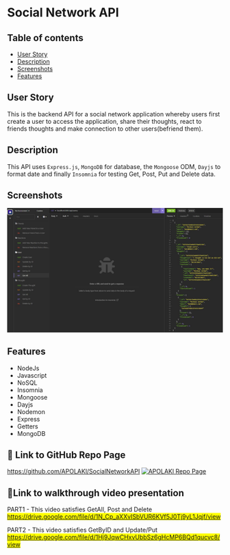 # Social Network API

## Table of contents
* [User Story](#user-story)
* [Description](#description)
* [Screenshots](#screenshots)
* [Features](#features)


## User Story

This is the backend API for a social network application whereby users first create a user to access the application, share their thoughts, react to friends thoughts and make connection to other users(befriend them).

## Description

This API uses `Express.js`, `MongoDB` for database, the `Mongoose` ODM, `Dayjs` to format date and finally `Insomnia` for testing Get, Post, Put and Delete data.


## Screenshots

![Insomnia Screenshot](https://github.com/APOLAKl/SocialNetworkAPI/blob/main/Assets/InsomniaSocialMediaAPI.jpg)


## Features
* NodeJs
* Javascript
* NoSQL
* Insomnia
* Mongoose
* Dayjs
* Nodemon
* Express
* Getters
* MongoDB


## 🔗 Link to GitHub Repo Page
https://github.com/APOLAKl/SocialNetworkAPI   [![APOLAKl Repo Page](https://img.shields.io/github/stars/APOLAKl/SocialNetworkAPI?style=social)](https://github.com/APOLAKl/SocialNetworkAPI)

## 🔗Link to walkthrough video presentation

PART1 - This video satisfies GetAll, Post and Delete
<mark>https://drive.google.com/file/d/1N_Cp_aXXvISbVUR6KVf5J0Tj9yL1Jqjf/view</mark>

PART2 - This video satisfies GetByID and Update/Put
<mark>https://drive.google.com/file/d/1Hj9JqwCHxvUbbSz6gHcMP6BQd1qucvc8/view</mark>
